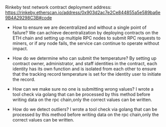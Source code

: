 
Rinkeby test network contract deployment address: https://rinkeby.etherscan.io/address/0x903d2ac7e2Ce844855a5e589ba6e9B4A29298C3B#code

- How to ensure we are decentralized and without a single point of failure?
  We can achieve decentralization by deploying contracts on the ETH chain and setting up multiple RPC nodes to submit RPC requests to miners, or if any node fails, the service can continue to operate without impact.

- How do we determine who can submit the temperature?
  By setting up contract owner, administrator, and staff identities in the contract, each identity has its own function and is isolated from each other to ensure that the tracking record temperature is set for the identity user to initiate the record.

- How can we make sure no one is submitting wrong values?
  I wrote a tool check via golang that can be processed by this method before writing data on the rpc chain,only the correct values can be written.

- How do we detect outliers?
  I wrote a tool check via golang that can be processed by this method before writing data on the rpc chain,only the correct values can be written.
